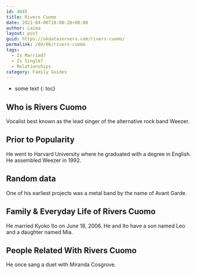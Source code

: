 ```yaml
---
id: 4845
title: Rivers Cuomo
date: 2021-04-06T18:00:28+00:00
author: Laima
layout: post
guid: https://ukdataservers.com/rivers-cuomo/
permalink: /04/06/rivers-cuomo
tags:
  - Is Married?
  - Is Single?
  - Relationships
category: Family Guides
---
```


* some text
{: toc}


## Who is Rivers Cuomo
                  
                  
                  
Vocalist best known as the lead singer of the alternative rock band Weezer. 
                  
              
            
              
            
                
                
                
## Prior to Popularity
                  
                  
                  
He went to Harvard University where he graduated with a degree in English. He assembled Weezer in 1992.
                  
              
            
              
            
                
                
                
## Random data
                  
                  
                  
One of his earliest projects was a metal band by the name of Avant Garde.
                  
              
            
              
            
                
                
                
## Family & Everyday Life of Rivers Cuomo
                  
                  
                  
He married Kyoko Ito on June 18, 2006. He and Ito have a son named Leo and a daughter named Mia.
                  
              
            
              
            
                
                
                
## People Related With Rivers Cuomo
                  
                  
                  
He once sang a duet with Miranda Cosgrove.
                  
              
            
              
            
                
              
            
              
              
            
            
              
            
          
          
          